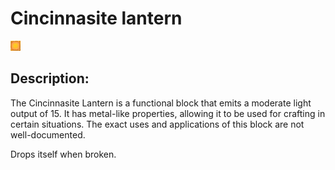 
# Cincinnasite lantern
![cincinnasite_lantern.png](../../images/cincinnasite_lantern.png) 

## Description:
The Cincinnasite Lantern is a functional block that emits a moderate light output of 15. It has metal-like properties, allowing it to be used for crafting in certain situations. The exact uses and applications of this block are not well-documented.

Drops itself when broken.
